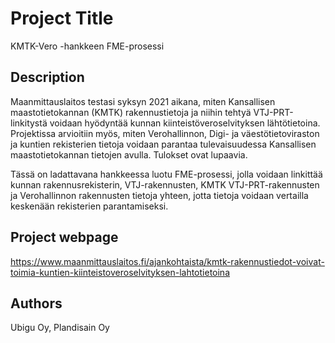 # Project Title

KMTK-Vero -hankkeen FME-prosessi

## Description

Maanmittauslaitos testasi syksyn 2021 aikana, miten Kansallisen maastotietokannan (KMTK) rakennustietoja ja niihin tehtyä VTJ-PRT-linkitystä voidaan hyödyntää kunnan kiinteistöveroselvityksen lähtötietoina. Projektissa arvioitiin myös, miten Verohallinnon, Digi- ja väestötietoviraston ja kuntien rekisterien tietoja voidaan parantaa tulevaisuudessa Kansallisen maastotietokannan tietojen avulla. Tulokset ovat lupaavia.

Tässä on ladattavana hankkeessa luotu FME-prosessi, jolla voidaan linkittää kunnan rakennusrekisterin, VTJ-rakennusten, KMTK VTJ-PRT-rakennusten ja Verohallinnon rakennusten tietoja yhteen, jotta tietoja voidaan vertailla keskenään rekisterien parantamiseksi.

## Project webpage
https://www.maanmittauslaitos.fi/ajankohtaista/kmtk-rakennustiedot-voivat-toimia-kuntien-kiinteistoveroselvityksen-lahtotietoina

## Authors
Ubigu Oy, Plandisain Oy